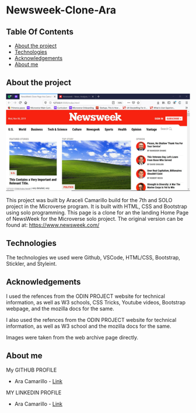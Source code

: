# Newsweek-Clone-Ara
## Table Of Contents

* [About the project](#about-the-project)
* [Technologies](#technologies)
* [Acknowledgements](#acknowledgements)
* [About me](#about-me)


## About the project

![Screenshot Image](images/screenShotNewsWeek.jpg)

This project was built by Araceli Camarillo build for the 7th and SOLO project in the Microverse program. It is built with HTML, CSS and Bootstrap using solo programming. This page is a clone for an the landing Home Page of NewsWeek for the Microverse solo project. The original version can be found at: https://www.newsweek.com/

## Technologies
<!--Add more technologies HERE-->
The technologies we used were Github, VSCode, HTML/CSS, Bootstrap, Stickler, and Styleint.

## Acknowledgements

I used the refences from the ODIN PROJECT website for technical information, as well as W3 schools, CSS Tricks, Youtube videos, Bootstrap webpage, and the mozilla docs for the same.

<!--I used free icon packs downloaded from https://www.iconfinder.com/ for the images in our project page.-->
I also used the refences from the ODIN PROJECT website for technical information, as well as W3 school and the mozilla docs for the same.

Images were taken from the web archive page directly.


## About me

My GITHUB PROFILE
* Ara Camarillo - [Link](https://github.com/aracelicaes)

MY LINKEDIN PROFILE
* Ara Camarillo - [Link](https://www.linkedin.com/in/ara-camarillo-7297799b/
)

